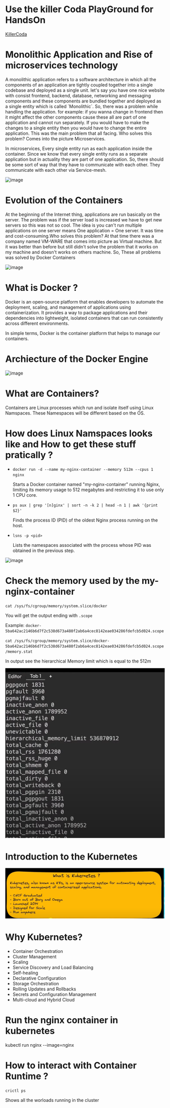 # Use the killer Coda PlayGround for HandsOn

  [KillerCoda](https://killercoda.com/playgrounds/scenario/kubernetes)

# Monolithic Application and Rise of microservices technology
<p>A monolithic application refers to a software architecture in which all the components of an application are tightly coupled together into a single codebase and deployed as a single unit. let's say you have one nice website with consist frontend, backend, database, networking and messaging components and these components are bundled together and deployed as a single entity which is called `Monolithic`. So, there was a problem while handling the application. for example: if you wanna change in frontend then it might affect the other components  cause these all are part of one application and cannot run separately. If you would have to make the changes to a single entity then you would have to change the entire application. This was the main problem that all facing. Who solves this problem? Comes into the picture Microservices.

In microservices, Every single entity run as each application inside the container. Since we know that every single entity runs as a separate application but in actuality they are part of one application. So, there should be some sort of way that they have to communicate with each other. They communicate with each other via Service-mesh.</p>
![image](https://github.com/anishbista60/Kubernetes-hindi-bootcamp/assets/108048384/b0f07a89-9849-45ed-a4a3-fce8bf0acc46)

# Evolution of the Containers
<p>At the beginning of the Internet thing, applications are run basically on the server. The problem was if the server load is increased we have to get new servers so this was not so cool. The idea is you can't run multiple applications on one server means One application = One server. It was time and cost-consuming.Who solves this problem? At that time there was a company named VM-WARE that comes into picture as Virtual machine.
But it was better than before but still didn't solve the problem that  it works on my machine and doesn't works on others machine. So, These all problems was solved by Docker Containers</p>

![image](https://github.com/anishbista60/Kubernetes-hindi-bootcamp/assets/108048384/7b50e614-e166-4eaa-a9cc-aececb678978)

# What is Docker ? 

Docker is an open-source platform that enables developers to automate the deployment, scaling, and management of applications using containerization. It provides a way to package applications and their dependencies into lightweight, isolated containers that can run consistently across different environments.

In simple terms, Docker is the container platform that helps to manage our containers.

# Archiecture of the Docker Engine 
![image](https://github.com/anishbista60/Kubernetes-hindi-bootcamp/assets/108048384/39363646-76bc-4cd0-8a25-5a3f574e9517)


# What are Containers?
Containers are Linux processes which run and isolate itself using Linux Namspaces.
These Namespaces will be different based on the OS.

# How does Linux Namspaces looks like and How to get these stuff pratically ? 


- `docker run -d --name my-nginx-container --memory 512m --cpus 1 nginx`
  <p>Starts a Docker container named "my-nginx-container" running Nginx, limiting its memory usage to 512 megabytes and restricting it to use only 1 CPU core.</p>
  

- `ps aux | grep '[n]ginx' | sort -n -k 2 | head -n 1 | awk '{print $2}'`
  <p>Finds the process ID (PID) of the oldest Nginx process running on the host.</p>
- `lsns -p <pid>`
  <p>Lists the namespaces associated with the process whose PID was obtained in the previous step.</p>


![image](https://github.com/anishbista60/Kubernetes-hindi-bootcamp/assets/108048384/3ceb0c2c-97d8-4ca1-9c8c-0af069abadad)

# Check the memory used by the my-nginx-container

 `cat /sys/fs/cgroup/memory/system.slice/docker`

 You will get the output ending with `.scope`
 
 Example: `docker-5ba642ac2146b6d7f2c538d673a480f2ab6a4cec8142eae034286fdefcb5d024.scope` 

 `cat /sys/fs/cgroup/memory/system.slice/docker-5ba642ac2146b6d7f2c538d673a480f2ab6a4cec8142eae034286fdefcb5d024.scope/memory.stat`

 In output see the hierarchical Memory limit which is equal to the 512m
 
 ![Image](b.png)
 
# Introduction to the Kubernetes 
![Anish](a.png)

# Why Kubernetes?

- Container Orchestration
-  Cluster Management
- Scaling
- Service Discovery and Load Balancing
- Self-healing
- Declarative Configuration
- Storage Orchestration
- Rolling Updates and Rollbacks
- Secrets and Configuration Management
- Multi-cloud and Hybrid Cloud

# Run the nginx container in kubernetes 
kubectl run nginx --image=nginx 

# How to interact with Container Runtime ? 
`crictl ps` 

Shows all the worloads running in the cluster

